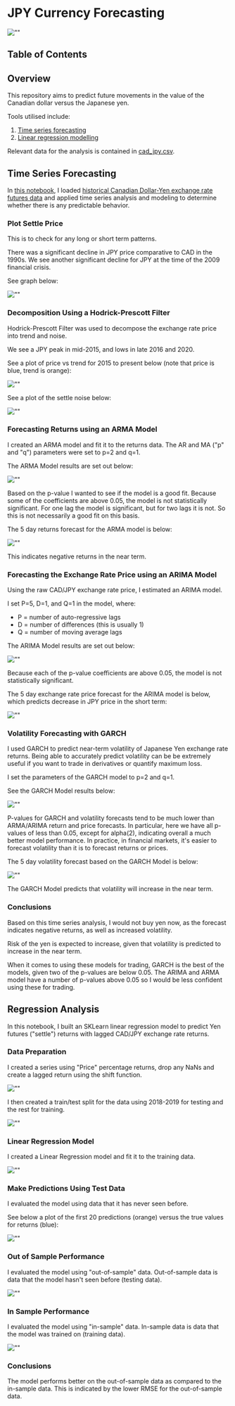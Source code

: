 # JPY Currency Forecasting

![""](https://github.com/sarahm44/currency-forecasting/blob/main/Images/jpy.png)

## Table of Contents

## Overview

This repository aims to predict future movements in the value of the Canadian dollar versus the Japanese yen.

Tools utilised include:
1. [Time series forecasting](https://github.com/sarahm44/currency-forecasting/blob/main/time_series_analysis.ipynb)
2. [Linear regression modelling](https://github.com/sarahm44/currency-forecasting/blob/main/regression_analysis.ipynb)

Relevant data for the analysis is contained in [cad_jpy.csv](https://github.com/sarahm44/currency-forecasting/blob/main/cad_jpy.csv).

## Time Series Forecasting

In [this notebook](https://github.com/sarahm44/currency-forecasting/blob/main/time_series_analysis.ipynb), I loaded [historical Canadian Dollar-Yen exchange rate futures data](https://github.com/sarahm44/currency-forecasting/blob/main/cad_jpy.csv) and applied time series analysis and modeling to determine whether there is any predictable behavior.

### Plot Settle Price

This is to check for any long or short term patterns. 

There was a significant decline in JPY price comparative to CAD in the 1990s. We see another significant decline for JPY at the time of the 2009 financial crisis.

See graph below:

![""](https://github.com/sarahm44/currency-forecasting/blob/main/Images/settle_price.png)

### Decomposition Using a Hodrick-Prescott Filter

Hodrick-Prescott Filter was used to decompose the exchange rate price into trend and noise.

We see a JPY peak in mid-2015, and lows in late 2016 and 2020.

See a plot of price vs trend for 2015 to present below (note that price is blue, trend is orange):

![""](https://github.com/sarahm44/currency-forecasting/blob/main/Images/price_v_trend.png)

See a plot of the settle noise below:

![""](https://github.com/sarahm44/currency-forecasting/blob/main/Images/settle_noise.png)

### Forecasting Returns using an ARMA Model

I created an ARMA model and fit it to the returns data. The AR and MA ("p" and "q") parameters were set to p=2 and q=1.

The ARMA Model results are set out below:

![""](https://github.com/sarahm44/currency-forecasting/blob/main/Images/arma_results.png)

Based on the p-value I wanted to see if the model is a good fit. Because some of the coefficients are above 0.05, the model is not statistically significant. For one lag the model is significant, but for two lags it is not. So this is not necessarily a good fit on this basis.

The 5 day returns forecast for the ARMA model is below:

![""](https://github.com/sarahm44/currency-forecasting/blob/main/Images/arma_returns.png)

This indicates negative returns in the near term.

### Forecasting the Exchange Rate Price using an ARIMA Model

Using the raw CAD/JPY exchange rate price, I estimated an ARIMA model.

I set P=5, D=1, and Q=1 in the model, where:
* P = number of auto-regressive lags
* D = number of differences (this is usually 1)
* Q = number of moving average lags

The ARIMA Model results are set out below:

![""](https://github.com/sarahm44/currency-forecasting/blob/main/Images/arima_results.png)

Because each of the p-value coefficients are above 0.05, the model is not statistically significant.

The 5 day exchange rate price forecast for the ARIMA model is below, which predicts decrease in JPY price in the short term:

![""](https://github.com/sarahm44/currency-forecasting/blob/main/Images/arima_price.png)

### Volatility Forecasting with GARCH

I used GARCH to predict near-term volatility of Japanese Yen exchange rate returns. Being able to accurately predict volatility can be be extremely useful if you want to trade in derivatives or quantify maximum loss.

I set the parameters of the GARCH model to p=2 and q=1.

See the GARCH Model results below:

![""](https://github.com/sarahm44/currency-forecasting/blob/main/Images/garch_results.png)

P-values for GARCH and volatility forecasts tend to be much lower than ARMA/ARIMA return and price forecasts. In particular, here we have all p-values of less than 0.05, except for alpha(2), indicating overall a much better model performance. In practice, in financial markets, it's easier to forecast volatility than it is to forecast returns or prices.

The 5 day volatility forecast based on the GARCH Model is below:

![""](https://github.com/sarahm44/currency-forecasting/blob/main/Images/garch_forecast.png)

The GARCH Model predicts that volatility will increase in the near term.

### Conclusions

Based on this time series analysis, I would not buy yen now, as the forecast indicates negative returns, as well as increased volatility.

Risk of the yen is expected to increase, given that volatility is predicted to increase in the near term.

When it comes to using these models for trading, GARCH is the best of the models, given two of the p-values are below 0.05. The ARIMA and ARMA model have a number of p-values above 0.05 so I would be less confident using these for trading.

## Regression Analysis

In this notebook, I built an SKLearn linear regression model to predict Yen futures ("settle") returns with lagged CAD/JPY exchange rate returns.

### Data Preparation

I created a series using "Price" percentage returns, drop any NaNs and create a lagged return using the shift function.

![""](https://github.com/sarahm44/currency-forecasting/blob/main/Images/data_prep.png)

I then created a train/test split for the data using 2018-2019 for testing and the rest for training.

![""](https://github.com/sarahm44/currency-forecasting/blob/main/Images/train_test_split.png)

### Linear Regression Model

I created a Linear Regression model and fit it to the training data.

![""](https://github.com/sarahm44/currency-forecasting/blob/main/Images/linear_regression_model.png)

### Make Predictions Using Test Data

I evaluated the model using data that it has never seen before.

See below a plot of the first 20 predictions (orange) versus the true values for returns (blue):

![""](https://github.com/sarahm44/currency-forecasting/blob/main/Images/actual_v_predicted.png)

### Out of Sample Performance

I evaluated the model using "out-of-sample" data. Out-of-sample data is data that the model hasn't seen before (testing data).

![""](https://github.com/sarahm44/currency-forecasting/blob/main/Images/out_of_sample.png)

### In Sample Performance

I evaluated the model using "in-sample" data. In-sample data is data that the model was trained on (training data).

![""](https://github.com/sarahm44/currency-forecasting/blob/main/Images/in_sample.png)

### Conclusions

The model performs better on the out-of-sample data as compared to the in-sample data. This is indicated by the lower RMSE for the out-of-sample data.
